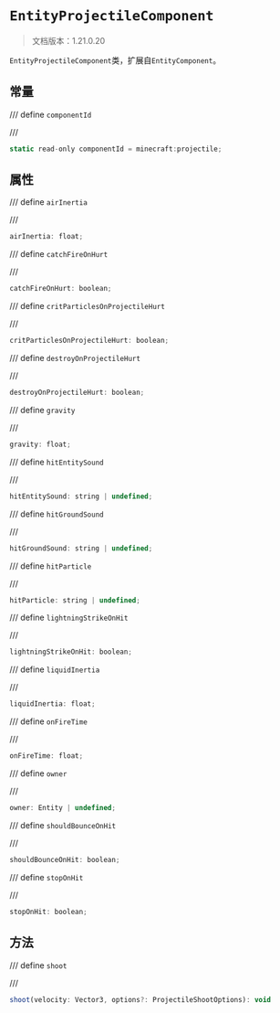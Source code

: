 # `EntityProjectileComponent`

> 文档版本：1.21.0.20

`EntityProjectileComponent`类，扩展自`EntityComponent`。

## 常量

/// define
`componentId`


///

```js
static read-only componentId = minecraft:projectile;
```


## 属性

/// define
`airInertia`


///

```js
airInertia: float;
```


/// define
`catchFireOnHurt`


///

```js
catchFireOnHurt: boolean;
```


/// define
`critParticlesOnProjectileHurt`


///

```js
critParticlesOnProjectileHurt: boolean;
```


/// define
`destroyOnProjectileHurt`


///

```js
destroyOnProjectileHurt: boolean;
```


/// define
`gravity`


///

```js
gravity: float;
```


/// define
`hitEntitySound`


///

```js
hitEntitySound: string | undefined;
```


/// define
`hitGroundSound`


///

```js
hitGroundSound: string | undefined;
```


/// define
`hitParticle`


///

```js
hitParticle: string | undefined;
```


/// define
`lightningStrikeOnHit`


///

```js
lightningStrikeOnHit: boolean;
```


/// define
`liquidInertia`


///

```js
liquidInertia: float;
```


/// define
`onFireTime`


///

```js
onFireTime: float;
```


/// define
`owner`


///

```js
owner: Entity | undefined;
```


/// define
`shouldBounceOnHit`


///

```js
shouldBounceOnHit: boolean;
```


/// define
`stopOnHit`


///

```js
stopOnHit: boolean;
```


## 方法

/// define
`shoot`


///

```js
shoot(velocity: Vector3, options?: ProjectileShootOptions): void
```

